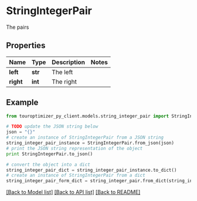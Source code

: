 # StringIntegerPair

The pairs

## Properties

Name | Type | Description | Notes
------------ | ------------- | ------------- | -------------
**left** | **str** | The left | 
**right** | **int** | The right | 

## Example

```python
from touroptimizer_py_client.models.string_integer_pair import StringIntegerPair

# TODO update the JSON string below
json = "{}"
# create an instance of StringIntegerPair from a JSON string
string_integer_pair_instance = StringIntegerPair.from_json(json)
# print the JSON string representation of the object
print StringIntegerPair.to_json()

# convert the object into a dict
string_integer_pair_dict = string_integer_pair_instance.to_dict()
# create an instance of StringIntegerPair from a dict
string_integer_pair_form_dict = string_integer_pair.from_dict(string_integer_pair_dict)
```
[[Back to Model list]](../README.md#documentation-for-models) [[Back to API list]](../README.md#documentation-for-api-endpoints) [[Back to README]](../README.md)


